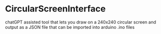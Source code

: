 # CircularScreenInterface
chatGPT assisted tool that lets you draw on a 240x240 circular screen and output as a JSON file that can be imported into arduino .ino files
